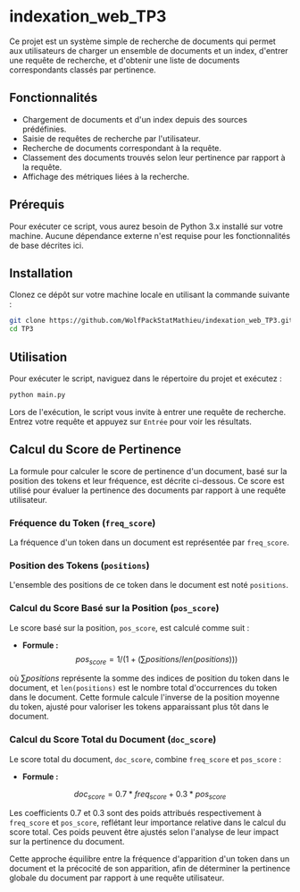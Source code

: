 # indexation_web_TP3


Ce projet est un système simple de recherche de documents qui permet aux utilisateurs de charger un ensemble de documents et un index, d'entrer une requête de recherche, et d'obtenir une liste de documents correspondants classés par pertinence.

## Fonctionnalités

- Chargement de documents et d'un index depuis des sources prédéfinies.
- Saisie de requêtes de recherche par l'utilisateur.
- Recherche de documents correspondant à la requête.
- Classement des documents trouvés selon leur pertinence par rapport à la requête.
- Affichage des métriques liées à la recherche.

## Prérequis

Pour exécuter ce script, vous aurez besoin de Python 3.x installé sur votre machine. Aucune dépendance externe n'est requise pour les fonctionnalités de base décrites ici.

## Installation

Clonez ce dépôt sur votre machine locale en utilisant la commande suivante :

```bash
git clone https://github.com/WolfPackStatMathieu/indexation_web_TP3.git
cd TP3
```

## Utilisation

Pour exécuter le script, naviguez dans le répertoire du projet et exécutez :

```bash
python main.py
```

Lors de l'exécution, le script vous invite à entrer une requête de recherche. Entrez votre requête et appuyez sur `Entrée` pour voir les résultats.



## Calcul du Score de Pertinence

La formule pour calculer le score de pertinence d'un document, basé sur la position des tokens et leur fréquence, est décrite ci-dessous. Ce score est utilisé pour évaluer la pertinence des documents par rapport à une requête utilisateur.

### Fréquence du Token (`freq_score`)

La fréquence d'un token dans un document est représentée par `freq_score`.

### Position des Tokens (`positions`)

L'ensemble des positions de ce token dans le document est noté `positions`.

### Calcul du Score Basé sur la Position (`pos_score`)

Le score basé sur la position, `pos_score`, est calculé comme suit :

- **Formule :**
$$pos_{score} = 1 / (1 + (\sum positions / len(positions)))$$


où $\sum positions$ représente la somme des indices de position du token dans le document, et `len(positions)` est le nombre total d'occurrences du token dans le document. Cette formule calcule l'inverse de la position moyenne du token, ajusté pour valoriser les tokens apparaissant plus tôt dans le document.

### Calcul du Score Total du Document (`doc_score`)

Le score total du document, `doc_score`, combine `freq_score` et `pos_score` :

- **Formule :**

$$doc_{score} = 0.7 * freq_{score} + 0.3 * pos_{score}$$


Les coefficients 0.7 et 0.3 sont des poids attribués respectivement à `freq_score` et `pos_score`, reflétant leur importance relative dans le calcul du score total. Ces poids peuvent être ajustés selon l'analyse de leur impact sur la pertinence du document.

Cette approche équilibre entre la fréquence d'apparition d'un token dans un document et la précocité de son apparition, afin de déterminer la pertinence globale du document par rapport à une requête utilisateur.
